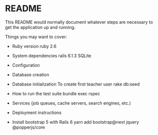 # README

This README would normally document whatever steps are necessary to get the
application up and running.

Things you may want to cover:

* Ruby version
ruby 2.6

* System dependencies
rails 6.1.3
SQLite

* Configuration

* Database creation

* Database initialization
  To create first teacher user
    rake db:seed

* How to run the test suite
    bundle exec rspec

* Services (job queues, cache servers, search engines, etc.)

* Deployment instructions

* Install bootstrap 5 with Rails 6
    yarn add bootstrap@next jquery @popperjs/core
